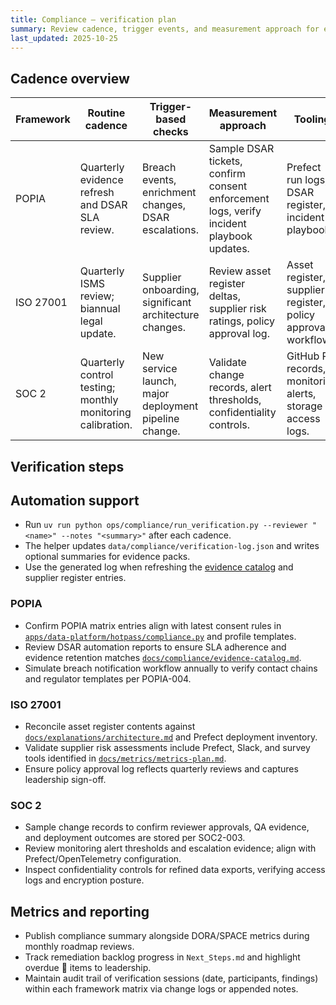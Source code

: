 ```yaml
---
title: Compliance — verification plan
summary: Review cadence, trigger events, and measurement approach for each compliance framework.
last_updated: 2025-10-25
---
```


## Cadence overview

| Framework | Routine cadence                                            | Trigger-based checks                                   | Measurement approach                                                                     | Tooling                                                      |
| --------- | ---------------------------------------------------------- | ------------------------------------------------------ | ---------------------------------------------------------------------------------------- | ------------------------------------------------------------ |
| POPIA     | Quarterly evidence refresh and DSAR SLA review.            | Breach events, enrichment changes, DSAR escalations.   | Sample DSAR tickets, confirm consent enforcement logs, verify incident playbook updates. | Prefect run logs, DSAR register, incident playbook.          |
| ISO 27001 | Quarterly ISMS review; biannual legal update.              | Supplier onboarding, significant architecture changes. | Review asset register deltas, supplier risk ratings, policy approval log.                | Asset register, supplier register, policy approval workflow. |
| SOC 2     | Quarterly control testing; monthly monitoring calibration. | New service launch, major deployment pipeline change.  | Validate change records, alert thresholds, confidentiality controls.                     | GitHub PR records, monitoring alerts, storage access logs.   |

## Verification steps

## Automation support

- Run `uv run python ops/compliance/run_verification.py --reviewer "<name>" --notes "<summary>"` after each cadence.
- The helper updates `data/compliance/verification-log.json` and writes optional summaries for evidence packs.
- Use the generated log when refreshing the [evidence catalog](./evidence-catalog.md) and supplier register entries.

### POPIA

- Confirm POPIA matrix entries align with latest consent rules in [`apps/data-platform/hotpass/compliance.py`](../../apps/data-platform/hotpass/compliance.py) and profile templates.
- Review DSAR automation reports to ensure SLA adherence and evidence retention matches [`docs/compliance/evidence-catalog.md`](./evidence-catalog.md).
- Simulate breach notification workflow annually to verify contact chains and regulator templates per POPIA-004.

### ISO 27001

- Reconcile asset register contents against [`docs/explanations/architecture.md`](../explanations/architecture.md) and Prefect deployment inventory.
- Validate supplier risk assessments include Prefect, Slack, and survey tools identified in [`docs/metrics/metrics-plan.md`](../metrics/metrics-plan.md).
- Ensure policy approval log reflects quarterly reviews and captures leadership sign-off.

### SOC 2

- Sample change records to confirm reviewer approvals, QA evidence, and deployment outcomes are stored per SOC2-003.
- Review monitoring alert thresholds and escalation evidence; align with Prefect/OpenTelemetry configuration.
- Inspect confidentiality controls for refined data exports, verifying access logs and encryption posture.

## Metrics and reporting

- Publish compliance summary alongside DORA/SPACE metrics during monthly roadmap reviews.
- Track remediation backlog progress in `Next_Steps.md` and highlight overdue 🔴 items to leadership.
- Maintain audit trail of verification sessions (date, participants, findings) within each framework matrix via change logs or appended notes.
